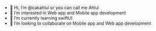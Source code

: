- 👋 Hi, I’m @cakahlul or you can call me Ahlul
- 👀 I’m interested in Web app and Mobile app development
- 🌱 I’m currently learning swiftUI
- 💞️ I’m looking to collaborate on Mobile app and Web app development
<!-- - 📫 How to reach me ... -->

<!---
cakahlul/cakahlul is a ✨ special ✨ repository because its `README.md` (this file) appears on your GitHub profile.
You can click the Preview link to take a look at your changes.
--->

